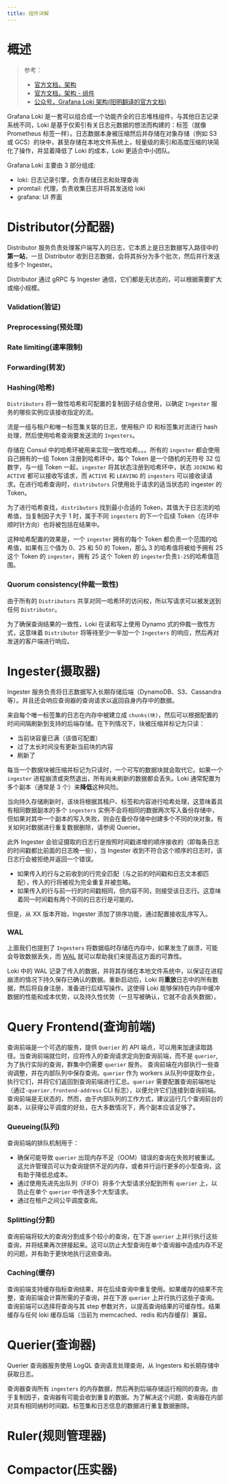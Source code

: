 ```yaml
---
title: 组件详解
---
```


# 概述

> 参考：
>
> - [官方文档，架构](https://grafana.com/docs/loki/latest/architecture/)
> - [官方文档，架构 - 组件](https://grafana.com/docs/loki/v2.6.x/fundamentals/architecture/components/)
> - [公众号，Grafana Loki 架构(阳明翻译的官方文档)](https://mp.weixin.qq.com/s/dnG4Yye0cP5XtxY0VWiEDg)

Grafana Loki 是一套可以组合成一个功能齐全的日志堆栈组件，与其他日志记录系统不同，Loki 是基于仅索引有关日志元数据的想法而构建的：标签（就像 Prometheus 标签一样）。日志数据本身被压缩然后并存储在对象存储（例如 S3 或 GCS）的块中，甚至存储在本地文件系统上，轻量级的索引和高度压缩的块简化了操作，并显着降低了 Loki 的成本，Loki 更适合中小团队。

Grafana Loki 主要由 3 部分组成:

- loki: 日志记录引擎，负责存储日志和处理查询
- promtail: 代理，负责收集日志并将其发送给 loki
- grafana: UI 界面

# Distributor(分配器)

Distributor 服务负责处理客户端写入的日志，它本质上是日志数据写入路径中的**第一站**，一旦 Distributor 收到日志数据，会将其拆分为多个批次，然后并行发送给多个 Ingester。

Distributor 通过 gRPC 与 Ingester 通信，它们都是无状态的，可以根据需要扩大或缩小规模。

### Validation(验证)

### Preprocessing(预处理)

### Rate limiting(速率限制)

### Forwarding(转发)

### Hashing(哈希)

`Distributors` 将一致性哈希和可配置的复制因子结合使用，以确定 `Ingester` 服务的哪些实例应该接收指定的流。

流是一组与租户和唯一标签集关联的日志，使用租户 ID 和标签集对流进行 hash 处理，然后使用哈希查询要发送流的 `Ingesters`。

存储在 Consul 中的哈希环被用来实现一致性哈希。。。所有的 `ingester` 都会使用自己拥有的一组 Token 注册到哈希环中，每个 Token 是一个随机的无符号 32 位数字，与一组 Token 一起，`ingester` 将其状态注册到哈希环中，状态 `JOINING` 和 `ACTIVE` 都可以接收写请求，而 `ACTIVE` 和 `LEAVING` 的 `ingesters` 可以接收读请求。在进行哈希查询时，`distributors` 只使用处于请求的适当状态的 ingester 的 Token。

为了进行哈希查找，`distributors` 找到最小合适的 Token，其值大于日志流的哈希值，当复制因子大于 1 时，属于不同 `ingesters` 的下一个后续 Token（在环中顺时针方向）也将被包括在结果中。

这种哈希配置的效果是，一个 `ingester` 拥有的每个 Token 都负责一个范围的哈希值，如果有三个值为 0、25 和 50 的 Token，那么 3 的哈希值将被给予拥有 25 这个 Token 的 `ingester`，拥有 25 这个 Token 的 `ingester`负责`1-25`的哈希值范围。

### Quorum consistency(仲裁一致性)

由于所有的 `Distributors` 共享对同一哈希环的访问权，所以写请求可以被发送到任何 `Distributor`。

为了确保查询结果的一致性，Loki 在读和写上使用 Dynamo 式的仲裁一致性方式，这意味着 `Distributor` 将等待至少一半加一个 `Ingesters` 的响应，然后再对发送的客户端进行响应。

# Ingester(摄取器)

Ingester 服务负责将日志数据写入长期存储后端（DynamoDB、S3、Cassandra 等）。并且还会响应查询器的查询请求以返回自身内存中的数据。

来自每个唯一标签集的日志在内存中被建立成 `chunks(块)`，然后可以根据配置的时间间隔刷新到支持的后端存储。在下列情况下，块被压缩并标记为只读：

- 当前块容量已满（该值可配置）
- 过了太长时间没有更新当前块的内容
- 刷新了

每当一个数据块被压缩并标记为只读时，一个可写的数据块就会取代它。如果一个 `ingester` 进程崩溃或突然退出，所有尚未刷新的数据都会丢失。Loki 通常配置为多个副本（通常是 3 个）来**降低**这种风险。

当向持久存储刷新时，该块将根据其租户、标签和内容进行哈希处理，这意味着具有相同数据副本的多个 `ingesters` 实例不会将相同的数据两次写入备份存储中，但如果对其中一个副本的写入失败，则会在备份存储中创建多个不同的块对象。有关如何对数据进行重复数据删除，请参阅 Querier。

此外 Ingester 会验证摄取的日志行是按照时间戳递增的顺序接收的（即每条日志的时间戳都比前面的日志晚一些），当 Ingester 收到不符合这个顺序的日志时，该日志行会被拒绝并返回一个错误。

- 如果传入的行与之前收到的行完全匹配（与之前的时间戳和日志文本都匹配），传入的行将被视为完全重复并被忽略。
- 如果传入的行与前一行的时间戳相同，但内容不同，则接受该日志行。这意味着同一时间戳有两个不同的日志行是可能的。

但是，从 XX 版本开始，Ingester 添加了排序功能，通过配置接收乱序写入。

### WAL

上面我们也提到了 `Ingesters` 将数据临时存储在内存中，如果发生了崩溃，可能会导致数据丢失，而 [WAL](/docs/5.数据存储/WAL.md) 就可以帮助我们来提高这方面的可靠性。

Loki 中的 WAL 记录了传入的数据，并将其存储在本地文件系统中，以保证在进程崩溃的情况下持久保存已确认的数据。重新启动后，Loki 将**重放**日志中的所有数据，然后将自身注册，准备进行后续写操作。这使得 Loki 能够保持在内存中缓冲数据的性能和成本优势，以及持久性优势（一旦写被确认，它就不会丢失数据）。

# Query Frontend(查询前端)

查询前端是一个可选的服务，提供 `Querier` 的 API 端点，可以用来加速读取路径。当查询前端就位时，应将传入的查询请求定向到查询前端，而不是 `querier`, 为了执行实际的查询，群集中仍需要 `querier` 服务。
查询前端在内部执行一些查询调整，并在内部队列中保存查询。`querier` 作为 workers 从队列中提取作业，执行它们，并将它们返回到查询前端进行汇总。`querier` 需要配置查询前端地址（通过`-querier.frontend-address` CLI 标志），以便允许它们连接到查询前端。
查询前端是无状态的，然而，由于内部队列的工作方式，建议运行几个查询前台的副本，以获得公平调度的好处，在大多数情况下，两个副本应该足够了。

### Queueing(队列)

查询前端的排队机制用于：

- 确保可能导致 `querier` 出现内存不足（OOM）错误的查询在失败时被重试。这允许管理员可以为查询提供不足的内存，或者并行运行更多的小型查询，这有助于降低总成本。
- 通过使用先进先出队列（FIFO）将多个大型请求分配到所有 `querier` 上，以防止在单个 `querier` 中传送多个大型请求。
- 通过在租户之间公平调度查询。

### Splitting(分割)

查询前端将较大的查询分割成多个较小的查询，在下游 `querier` 上并行执行这些查询，并将结果再次拼接起来。这可以防止大型查询在单个查询器中造成内存不足的问题，并有助于更快地执行这些查询。

### Caching(缓存)

查询前端支持缓存指标查询结果，并在后续查询中重复使用。如果缓存的结果不完整，查询前端会计算所需的子查询，并在下游 `querier` 上并行执行这些子查询。查询前端可以选择将查询与其 step 参数对齐，以提高查询结果的可缓存性。结果缓存与任何 loki 缓存后端（当前为 memcached、redis 和内存缓存）兼容。

# Querier(查询器)

Querier 查询器服务使用 LogQL 查询语言处理查询，从 Ingesters 和长期存储中获取日志。

查询器查询所有 `ingesters` 的内存数据，然后再到后端存储运行相同的查询。由于复制因子，查询器有可能会收到重复的数据。为了解决这个问题，查询器在内部对具有相同纳秒时间戳、标签集和日志信息的数据进行重复数据删除。

# Ruler(规则管理器)

# Compactor(压实器)
